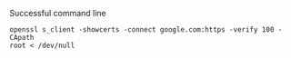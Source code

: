 Successful command line

    openssl s_client -showcerts -connect google.com:https -verify 100 -CApath
    root < /dev/null
